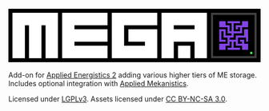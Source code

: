 ![](https://raw.githubusercontent.com/62832/MEGACells/1.19/img/MEGA.png)

Add-on for [Applied Energistics 2](https://www.curseforge.com/minecraft/mc-mods/applied-energistics-2) adding various higher tiers of ME storage. Includes optional integration with [Applied Mekanistics](https://github.com/AppliedEnergistics/Applied-Mekanistics).

Licensed under [LGPLv3](https://spdx.org/licenses/LGPL-3.0-or-later.html). Assets licensed under [CC BY-NC-SA 3.0](https://creativecommons.org/licenses/by-nc-sa/3.0/).
